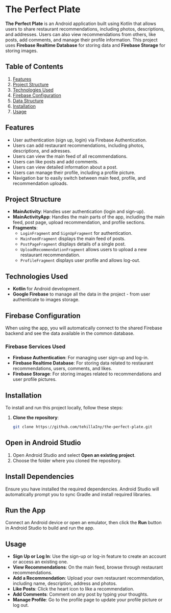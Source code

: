 # The Perfect Plate

**The Perfect Plate** is an Android application built using Kotlin that allows users to share restaurant recommendations, 
including photos, descriptions, and addresses. Users can also view recommendations from others, like posts, add comments, 
and manage their profile information. This project uses **Firebase Realtime Database** for storing data and **Firebase Storage** for storing images.

## Table of Contents

1. [Features](#features)
2. [Project Structure](#project-structure)
3. [Technologies Used](#technologies-used)
4. [Firebase Configuration](#firebase-configuration)
5. [Data Structure](#data-structure)
6. [Installation](#installation)
7. [Usage](#usage)

## Features

- User authentication (sign up, login) via Firebase Authentication.
- Users can add restaurant recommendations, including photos, descriptions, and adresses.
- Users can view the main feed of all recommendations.
- Users can like posts and add comments.
- Users can view detailed information about a post.
- Users can manage their profile, including a profile picture.
- Navigation bar to easily switch between main feed, profile, and recommendation uploads.

## Project Structure

- **MainActivity**: Handles user authentication (login and sign-up).
- **MainActivityApp**: Handles the main parts of the app, including the main feed, post page, upload recommendation, and profile sections.
- **Fragments**:
  - `LoginFragment` and `SignUpFragment` for authentication.
  - `MainFeedFragment` displays the main feed of posts.
  - `PostPageFragment` displays details of a single post.
  - `UploadRecommendationFragment` allows users to upload a new restaurant recommendation.
  - `ProfileFragment` displays user profile and allows log-out.

## Technologies Used

- **Kotlin** for Android development.
- **Google Firebase** to manage all the data in the project - from user authenticate to images storage.
  
## Firebase Configuration

When using the app, you will automatically connect to the shared Firebase backend and see the data available in the common database.

### Firebase Services Used

- **Firebase Authentication**: For managing user sign-up and log-in.
- **Firebase Realtime Database**: For storing data related to restaurant recommendations, users, comments, and likes.
- **Firebase Storage**: For storing images related to recommendations and user profile pictures.

## Installation

To install and run this project locally, follow these steps:

1. **Clone the repository**:
   ```bash
   git clone https://github.com/tehillaIny/the-perfect-plate.git

## Open in Android Studio

1. Open Android Studio and select **Open an existing project**.
2. Choose the folder where you cloned the repository.

## Install Dependencies

Ensure you have installed the required dependencies. Android Studio will automatically prompt you to sync Gradle and install required libraries.

## Run the App

Connect an Android device or open an emulator, then click the **Run** button in Android Studio to build and run the app.

## Usage

- **Sign Up or Log In**: Use the sign-up or log-in feature to create an account or access an existing one.
- **View Recommendations**: On the main feed, browse through restaurant recommendations.
- **Add a Recommendation**: Upload your own restaurant recommendation, including name, description, address and photos.
- **Like Posts**: Click the heart icon to like a recommendation.
- **Add Comments**: Comment on any post by typing your thoughts.
- **Manage Profile**: Go to the profile page to update your profile picture or log out.

